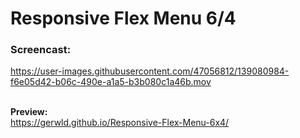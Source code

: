 # Responsive Flex Menu 6/4

### Screencast:
https://user-images.githubusercontent.com/47056812/139080984-f6e05d42-b06c-490e-a1a5-b3b080c1a46b.mov

 \
<b>Preview:</b>\
https://gerwld.github.io/Responsive-Flex-Menu-6x4/
